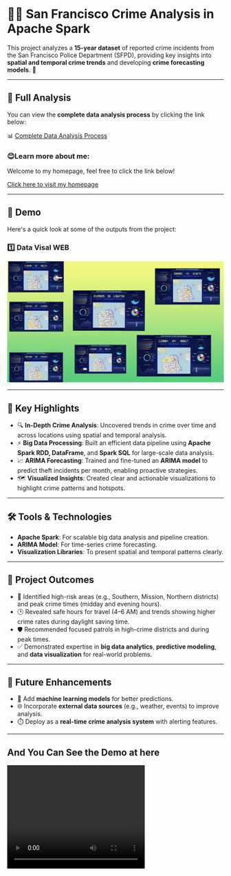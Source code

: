 # 🕵️‍♂️ San Francisco Crime Analysis in Apache Spark

This project analyzes a **15-year dataset** of reported crime incidents from the San Francisco Police Department (SFPD), providing key insights into **spatial and temporal crime trends** and developing **crime forecasting models**. 🚓

---

## 🔗 Full Analysis

You can view the **complete data analysis process** by clicking the link below:

📊 [Complete Data Analysis Process](https://databricks-prod-cloudfront.cloud.databricks.com/public/4027ec902e239c93eaaa8714f173bcfc/3132611002490140/2816849201713231/2491725179032020/latest.html)

### 😊Learn more about me:

Welcome to my homepage, feel free to click the link below!

[Click here to visit my homepage](http://guonazhi.site)

---
## 🎥 Demo

Here's a quick look at some of the outputs from the project:

### 1️⃣ **Data Visal WEB**
![WebsiteDemo](website-demo-image/Demo.png)

---
## 🌟 Key Highlights

- 🔍 **In-Depth Crime Analysis**: Uncovered trends in crime over time and across locations using spatial and temporal analysis.
- ⚡ **Big Data Processing**: Built an efficient data pipeline using **Apache Spark RDD, DataFrame**, and **Spark SQL** for large-scale data analysis.
- 📈 **ARIMA Forecasting**: Trained and fine-tuned an **ARIMA model** to predict theft incidents per month, enabling proactive strategies.
- 🗺️ **Visualized Insights**: Created clear and actionable visualizations to highlight crime patterns and hotspots.

---

## 🛠️ Tools & Technologies

- **Apache Spark**: For scalable big data analysis and pipeline creation.
- **ARIMA Model**: For time-series crime forecasting.
- **Visualization Libraries**: To present spatial and temporal patterns clearly.

---

## 🚀 Project Outcomes

- 📌 Identified high-risk areas (e.g., Southern, Mission, Northern districts) and peak crime times (midday and evening hours).  
- 🕒 Revealed safe hours for travel (4–6 AM) and trends showing higher crime rates during daylight saving time.  
- 🛡️ Recommended focused patrols in high-crime districts and during peak times.  
- ✅ Demonstrated expertise in **big data analytics**, **predictive modeling**, and **data visualization** for real-world problems.

---


## 🔮 Future Enhancements

- 🤖 Add **machine learning models** for better predictions.
- 🌐 Incorporate **external data sources** (e.g., weather, events) to improve analysis.
- ⏱️ Deploy as a **real-time crime analysis system** with alerting features.

---
## And You Can See the Demo at here
<video width="320" height="240" controls>
  <source src="website-demo-image/SF_Cri_Web_Preview.mp4" type="video/mp4">
</video>
